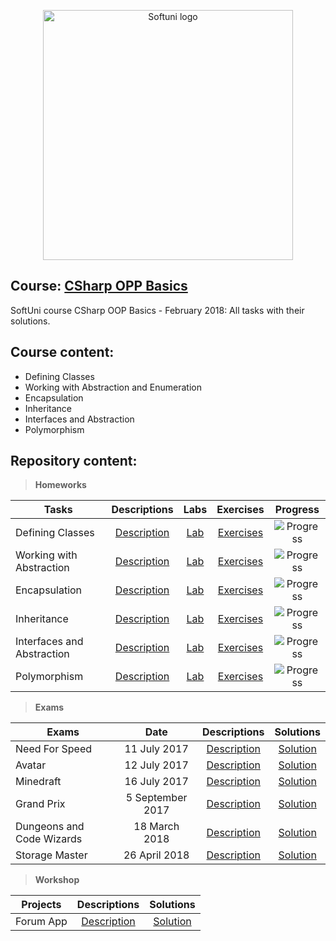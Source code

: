 <p align="center">
	<a href="https://softuni.bg/"><img src="https://www.jobs.bg/assets/logo/2017-09-01/b_6e048c01c340d967f2a6e540e9825d46.png" alt="Softuni logo" width="400" align="center">
	</a>
<p>

## Course: [CSharp OPP Basics](https://softuni.bg/trainings/1842/csharp-oop-basics-february-2018)
SoftUni course CSharp OOP Basics - February 2018: All tasks with their solutions.

## Course content:
- Defining Classes
- Working with Abstraction and Enumeration
- Encapsulation
- Inheritance
- Interfaces and Abstraction
- Polymorphism

## Repository content:

> **Homeworks**

Tasks						|Descriptions																					| Labs																										| Exercises																												|Progress																														
----------------------------|:---------------------------------------------------------------------------------------------:|:---------------------------------------------------------------------------------------------------------:|:---------------------------------------------------------------------------------------------------------------------:|:---------------:
Defining Classes			|[Description](https://github.com/dobroslav-atanasov/CSharp-OOP-Basics/tree/master/Resources)	|[Lab](https://github.com/dobroslav-atanasov/CSharp-OOP-Basics/tree/master/01.DefiningClasses-Lab)			|[Exercises](https://github.com/dobroslav-atanasov/CSharp-OOP-Basics/tree/master/02.DefiningClasses-Exercises)          |![Progress](http://progressed.io/bar/100?title=completed)
Working with Abstraction	|[Description](https://github.com/dobroslav-atanasov/CSharp-OOP-Basics/tree/master/Resources)	|[Lab](https://github.com/dobroslav-atanasov/CSharp-OOP-Basics/tree/master/03.WorkingWithAbstraction-Lab)	|[Exercises](https://github.com/dobroslav-atanasov/CSharp-OOP-Basics/tree/master/04.WorkingWithAbstraction-Exercises)   |![Progress](http://progressed.io/bar/100?title=completed)
Encapsulation				|[Description](https://github.com/dobroslav-atanasov/CSharp-OOP-Basics/tree/master/Resources)	|[Lab](https://github.com/dobroslav-atanasov/CSharp-OOP-Basics/tree/master/05.Encapsulation-Lab)			|[Exercises](https://github.com/dobroslav-atanasov/CSharp-OOP-Basics/tree/master/06.Encapsulation-Exercises)            |![Progress](http://progressed.io/bar/100?title=completed)
Inheritance					|[Description](https://github.com/dobroslav-atanasov/CSharp-OOP-Basics/tree/master/Resources)	|[Lab](https://github.com/dobroslav-atanasov/CSharp-OOP-Basics/tree/master/07.Inheritance-Lab)				|[Exercises](https://github.com/dobroslav-atanasov/CSharp-OOP-Basics/tree/master/08.Inheritance-Exercises)              |![Progress](http://progressed.io/bar/100?title=completed)
Interfaces and Abstraction	|[Description](https://github.com/dobroslav-atanasov/CSharp-OOP-Basics/tree/master/Resources)	|[Lab](https://github.com/dobroslav-atanasov/CSharp-OOP-Basics/tree/master/09.InterfacesAndAbstraction-Lab)	|[Exercises](https://github.com/dobroslav-atanasov/CSharp-OOP-Basics/tree/master/10.InterfacesAndAbstraction-Exercises) |![Progress](http://progressed.io/bar/100?title=completed)
Polymorphism				|[Description](https://github.com/dobroslav-atanasov/CSharp-OOP-Basics/tree/master/Resources)	|[Lab](https://github.com/dobroslav-atanasov/CSharp-OOP-Basics/tree/master/11.Polymorphism-Lab)				|[Exercises](https://github.com/dobroslav-atanasov/CSharp-OOP-Basics/tree/master/12.Polymorphism-Exercises)             |![Progress](http://progressed.io/bar/100?title=completed)

> **Exams**

Exams						|Date				|Descriptions																															|Solutions
----------------------------|:-----------------:|:-------------------------------------------------------------------------------------------------------------------------------------:|:----------:
Need For Speed				|11 July 2017		|[Description](https://github.com/dobroslav-atanasov/CSharp-OOP-Basics/tree/master/Resources/Exam-11.07.2017-Need-For-Speed)			|[Solution](https://github.com/dobroslav-atanasov/CSharp-OOP-Basics/tree/master/Exam-11.07.2017-NeedForSpeed)
Avatar						|12 July 2017		|[Description](https://github.com/dobroslav-atanasov/CSharp-OOP-Basics/tree/master/Resources/Exam-12.07.2017-Avatar)					|[Solution](https://github.com/dobroslav-atanasov/CSharp-OOP-Basics/tree/master/Exam-12.07.2017-Avatar)
Minedraft					|16 July 2017		|[Description](https://github.com/dobroslav-atanasov/CSharp-OOP-Basics/tree/master/Resources/Exam-16.07.2017-Minedraft)					|[Solution](https://github.com/dobroslav-atanasov/CSharp-OOP-Basics/tree/master/Exam-16.07.2017-Minedraft)
Grand Prix					|5 September 2017	|[Description](https://github.com/dobroslav-atanasov/CSharp-OOP-Basics/tree/master/Resources/Exam-05.09.2017-Grand-Prix)				|[Solution](https://github.com/dobroslav-atanasov/CSharp-OOP-Basics/tree/master/Exam-07.09.2017-GrandPrix)
Dungeons and Code Wizards	|18 March 2018		|[Description](https://github.com/dobroslav-atanasov/CSharp-OOP-Basics/tree/master/Resources/Exam-18.03.2018-Dungeons-and-Code-Wizards)	|[Solution](https://github.com/dobroslav-atanasov/CSharp-OOP-Basics/tree/master/Exam-18.03.2018-DungeonsAndCodeWizards)
Storage Master				|26 April 2018		|[Description](https://github.com/dobroslav-atanasov/CSharp-OOP-Basics/tree/master/Resources/Exam-26.04.2018-Storage-Master)			|[Solution](https://github.com/dobroslav-atanasov/CSharp-OOP-Basics/tree/master/Exam-26.04.2018-StorageMaster)

> **Workshop**

Projects			|Descriptions																							|Solutions
--------------------|:-----------------------------------------------------------------------------------------------------:|:----------:
Forum App			|[Description](https://github.com/dobroslav-atanasov/CSharp-OOP-Basics/tree/master/Resources/Workshop)	|[Solution](https://github.com/dobroslav-atanasov/CSharp-OOP-Basics/tree/master/Workshop-Forum)
